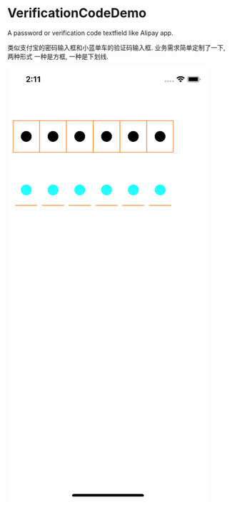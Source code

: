 # VerificationCodeDemo
A password or verification code textfield like Alipay app.

类似支付宝的密码输入框和小蓝单车的验证码输入框. 业务需求简单定制了一下, 两种形式 一种是方框, 一种是下划线.

<img src="./Simulator Screen Shot - iPhone X - 2017-11-08 at 14.11.47.png">
